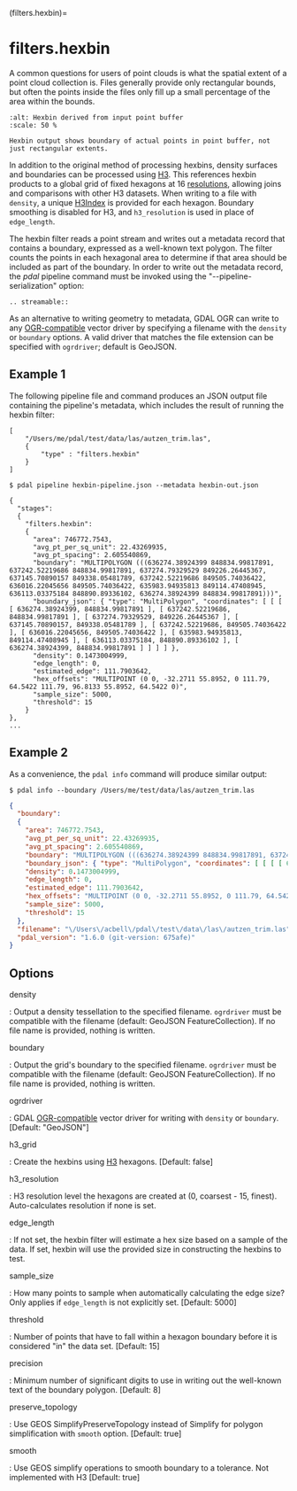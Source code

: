 (filters.hexbin)=

# filters.hexbin

A common questions for users of point clouds is what the spatial extent of a
point cloud collection is. Files generally provide only rectangular bounds, but
often the points inside the files only fill up a small percentage of the area
within the bounds.

```{figure} filters.hexbin.img1.jpg
:alt: Hexbin derived from input point buffer
:scale: 50 %

Hexbin output shows boundary of actual points in point buffer, not
just rectangular extents.
```

In addition to the original method of processing hexbins, density surfaces and
boundaries can be processed using [H3]. This references hexbin products to a 
global grid of fixed hexagons at 16 [resolutions], allowing joins and comparisons
with other H3 datasets. When writing to a file with `density`, a unique [H3Index]
is provided for each hexagon. Boundary smoothing is disabled for H3, and
`h3_resolution` is used in place of `edge_length`.

The hexbin filter reads a point stream and writes out a metadata record that
contains a boundary, expressed as a well-known text polygon. The filter counts
the points in each hexagonal area to determine if that area should be included
as part of the boundary.  In
order to write out the metadata record, the *pdal* pipeline command must be
invoked using the "--pipeline-serialization" option:

```{eval-rst}
.. streamable::
```

As an alternative to writing geometry to metadata, GDAL OGR can write to
any [OGR-compatible] vector driver by specifying a filename with the `density` 
or `boundary` options. A valid driver that matches the file extension can be
specified with `ogrdriver`; default is GeoJSON.

## Example 1

The following pipeline file and command produces an JSON output file
containing the pipeline's metadata, which includes the result of running
the hexbin filter:

```
[
    "/Users/me/pdal/test/data/las/autzen_trim.las",
    {
        "type" : "filters.hexbin"
    }
]
```

```
$ pdal pipeline hexbin-pipeline.json --metadata hexbin-out.json
```

```none
{
  "stages":
  {
    "filters.hexbin":
    {
      "area": 746772.7543,
      "avg_pt_per_sq_unit": 22.43269935,
      "avg_pt_spacing": 2.605540869,
      "boundary": "MULTIPOLYGON (((636274.38924399 848834.99817891, 637242.52219686 848834.99817891, 637274.79329529 849226.26445367, 637145.70890157 849338.05481789, 637242.52219686 849505.74036422, 636016.22045656 849505.74036422, 635983.94935813 849114.47408945, 636113.03375184 848890.89336102, 636274.38924399 848834.99817891)))",
      "boundary_json": { "type": "MultiPolygon", "coordinates": [ [ [ [ 636274.38924399, 848834.99817891 ], [ 637242.52219686, 848834.99817891 ], [ 637274.79329529, 849226.26445367 ], [ 637145.70890157, 849338.05481789 ], [ 637242.52219686, 849505.74036422 ], [ 636016.22045656, 849505.74036422 ], [ 635983.94935813, 849114.47408945 ], [ 636113.03375184, 848890.89336102 ], [ 636274.38924399, 848834.99817891 ] ] ] ] },
      "density": 0.1473004999,
      "edge_length": 0,
      "estimated_edge": 111.7903642,
      "hex_offsets": "MULTIPOINT (0 0, -32.2711 55.8952, 0 111.79, 64.5422 111.79, 96.8133 55.8952, 64.5422 0)",
      "sample_size": 5000,
      "threshold": 15
    }
},
...
```

## Example 2

As a convenience, the `pdal info` command will produce similar output:

```
$ pdal info --boundary /Users/me/test/data/las/autzen_trim.las
```

```json
{
  "boundary":
  {
    "area": 746772.7543,
    "avg_pt_per_sq_unit": 22.43269935,
    "avg_pt_spacing": 2.605540869,
    "boundary": "MULTIPOLYGON (((636274.38924399 848834.99817891, 637242.52219686 848834.99817891, 637274.79329529 849226.26445367, 637145.70890157 849338.05481789, 637242.52219686 849505.74036422, 636016.22045656 849505.74036422, 635983.94935813 849114.47408945, 636113.03375184 848890.89336102, 636274.38924399 848834.99817891)))",
    "boundary_json": { "type": "MultiPolygon", "coordinates": [ [ [ [ 636274.38924399, 848834.99817891 ], [ 637242.52219686, 848834.99817891 ], [ 637274.79329529, 849226.26445367 ], [ 637145.70890157, 849338.05481789 ], [ 637242.52219686, 849505.74036422 ], [ 636016.22045656, 849505.74036422 ], [ 635983.94935813, 849114.47408945 ], [ 636113.03375184, 848890.89336102 ], [ 636274.38924399, 848834.99817891 ] ] ] ] },
    "density": 0.1473004999,
    "edge_length": 0,
    "estimated_edge": 111.7903642,
    "hex_offsets": "MULTIPOINT (0 0, -32.2711 55.8952, 0 111.79, 64.5422 111.79, 96.8133 55.8952, 64.5422 0)",
    "sample_size": 5000,
    "threshold": 15
  },
  "filename": "\/Users\/acbell\/pdal\/test\/data\/las\/autzen_trim.las",
  "pdal_version": "1.6.0 (git-version: 675afe)"
}
```

## Options

density

: Output a density tessellation to the specified filename. `ogrdriver` must be compatible with the filename 
  (default: GeoJSON FeatureCollection). If no file name is provided, nothing is written.

boundary

: Output the grid's boundary to the specified filename. `ogrdriver` must be compatible with the filename 
  (default: GeoJSON FeatureCollection). If no file name is provided, nothing is written.

ogrdriver

: GDAL [OGR-compatible] vector driver for writing with `density` or `boundary`. \[Default: "GeoJSON"\]

h3_grid

: Create the hexbins using [H3] hexagons. \[Default: false\]

h3_resolution

: H3 resolution level the hexagons are created at (0, coarsest - 15, finest). Auto-calculates
  resolution if none is set.

edge_length

: If not set, the hexbin filter will estimate a hex size based on a sample of
  the data. If set, hexbin will use the provided size in constructing the
  hexbins to test.

sample_size

: How many points to sample when automatically calculating the edge
  size? Only applies if `edge_length` is not explicitly set. \[Default: 5000\]

threshold

: Number of points that have to fall within a hexagon boundary before it
  is considered "in" the data set. \[Default: 15\]

precision

: Minimum number of significant digits to use in writing out the
  well-known text of the boundary polygon. \[Default: 8\]

preserve_topology

: Use GEOS SimplifyPreserveTopology instead of Simplify for polygon simplification with  `smooth` option. \[Default: true\]

smooth

: Use GEOS simplify operations to smooth boundary to a tolerance. Not implemented with H3 \[Default: true\]

```{include} filter_opts.md
```

[H3]: https://h3geo.org/
[resolutions]: https://h3geo.org/docs/core-library/restable
[H3Index]: https://h3geo.org/docs/library/index/cell
[OGR-compatible]: https://gdal.org/en/latest/drivers/vector/index.html

